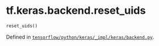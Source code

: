 <div itemscope itemtype="http://developers.google.com/ReferenceObject">
<meta itemprop="name" content="tf.keras.backend.reset_uids" />
</div>

# tf.keras.backend.reset_uids

``` python
reset_uids()
```



Defined in [`tensorflow/python/keras/_impl/keras/backend.py`](https://www.tensorflow.org/code/tensorflow/python/keras/_impl/keras/backend.py).

